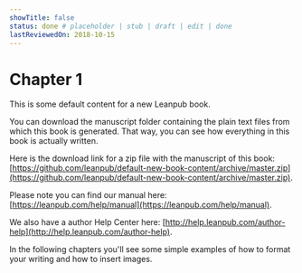 ```yaml
---
showTitle: false
status: done # placeholder | stub | draft | edit | done
lastReviewedOn: 2018-10-15
---
```


# Chapter 1

This is some default content for a new Leanpub book.

You can download the manuscript folder containing the plain text files from which this book is generated. That way, you can see how everything in this book is actually written.

Here is the download link for a zip file with the manuscript of this book: [https://github.com/leanpub/default-new-book-content/archive/master.zip](https://github.com/leanpub/default-new-book-content/archive/master.zip).

Please note you can find our manual here: [https://leanpub.com/help/manual](https://leanpub.com/help/manual).

We also have a author Help Center here: [http://help.leanpub.com/author-help](http://help.leanpub.com/author-help).

In the following chapters you'll see some simple examples of how to format your writing and how to insert images.
